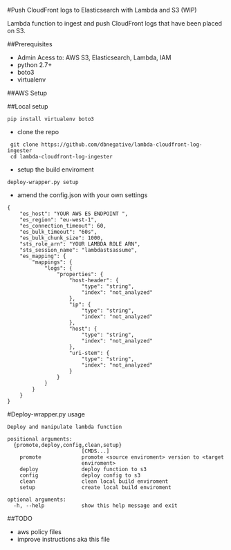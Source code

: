 #Push CloudFront logs to Elasticsearch with Lambda and S3 (WIP)

Lambda function to ingest and push CloudFront logs that have been placed on S3.

##Prerequisites
* Admin Acess to: AWS S3, Elasticsearch, Lambda, IAM
* python 2.7+
* boto3
* virtualenv

##AWS Setup



##Local setup
```
pip install virtualenv boto3
```
* clone the repo
```
 git clone https://github.com/dbnegative/lambda-cloudfront-log-ingester
 cd lambda-cloudfront-log-ingester
```
* setup the build enviroment
```
deploy-wrapper.py setup
```
* amend the config.json with your own settings
```
{
    "es_host": "YOUR AWS ES ENDPOINT ",
    "es_region": "eu-west-1",
    "es_connection_timeout": 60,
    "es_bulk_timeout": "60s",
    "es_bulk_chunk_size": 1000, 
    "sts_role_arn": "YOUR LAMBDA ROLE ARN",
    "sts_session_name": "lambdastsassume",
    "es_mapping": {
        "mappings": {
            "logs": {
                "properties": {
                    "host-header": {
                        "type": "string",
                        "index": "not_analyzed"
                    },
                    "ip": {
                        "type": "string",
                        "index": "not_analyzed"
                    },
                    "host": {
                        "type": "string",
                        "index": "not_analyzed"
                    },
                    "uri-stem": {
                        "type": "string",
                        "index": "not_analyzed"
                    }
                }
            }
        }
    }
}
```
#Deploy-wrapper.py usage
```
Deploy and manipulate lambda function

positional arguments:
  {promote,deploy,config,clean,setup}
                        [CMDS...]
    promote             promote <source enviroment> version to <target
                        enviroment>
    deploy              deploy function to s3
    config              deploy config to s3
    clean               clean local build enviroment
    setup               create local build enviroment

optional arguments:
  -h, --help            show this help message and exit
```

##TODO
* aws policy files
* improve instructions aka this file
